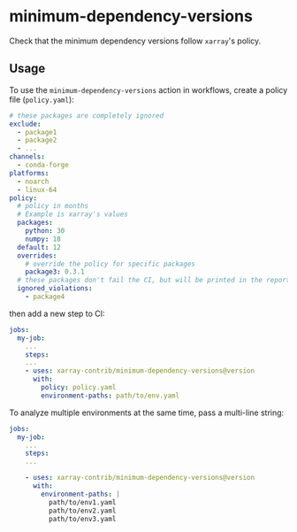 # minimum-dependency-versions

Check that the minimum dependency versions follow `xarray`'s policy.

## Usage

To use the `minimum-dependency-versions` action in workflows, create a policy file (`policy.yaml`):

```yaml
# these packages are completely ignored
exclude:
  - package1
  - package2
  - ...
channels:
  - conda-forge
platforms:
  - noarch
  - linux-64
policy:
  # policy in months
  # Example is xarray's values
  packages:
    python: 30
    numpy: 18
  default: 12
  overrides:
    # override the policy for specific packages
    package3: 0.3.1
  # these packages don't fail the CI, but will be printed in the report as a warning
  ignored_violations:
    - package4
```

then add a new step to CI:

```yaml
jobs:
  my-job:
    ...
    steps:
    ...
    - uses: xarray-contrib/minimum-dependency-versions@version
      with:
        policy: policy.yaml
        environment-paths: path/to/env.yaml
```

To analyze multiple environments at the same time, pass a multi-line string:

```yaml
jobs:
  my-job:
    ...
    steps:
    ...

    - uses: xarray-contrib/minimum-dependency-versions@version
      with:
        environment-paths: |
          path/to/env1.yaml
          path/to/env2.yaml
          path/to/env3.yaml
```
